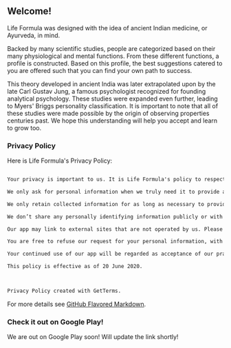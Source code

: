 ## Welcome!

Life Formula was designed with the idea of ancient Indian medicine, or Ayurveda, in mind.

Backed by many scientific studies, people are categorized based on their many physiological and mental functions. From these different 
functions, a profile is constructed. Based on this profile, the best suggestions catered to you are offered such that you can find your
own path to success.

This theory developed in ancient India was later extrapolated upon by the late Carl Gustav Jung, a famous psychologist recognized for 
founding analytical psychology. These studies were expanded even further, leading to Myers' Briggs personality classification. It is
important to note that all of these studies were made possible by the origin of observing properties centuries past. We hope this
understanding will help you accept and learn to grow too.

### Privacy Policy

Here is Life Formula's Privacy Policy:

```markdown

Your privacy is important to us. It is Life Formula's policy to respect your privacy regarding any information we may collect from you through our app, Life Formula.

We only ask for personal information when we truly need it to provide a service to you. We collect it by fair and lawful means, with your knowledge and consent. We also let you know why we’re collecting it and how it will be used.

We only retain collected information for as long as necessary to provide you with your requested service. What data we store, we’ll protect within commercially acceptable means to prevent loss and theft, as well as unauthorized access, disclosure, copying, use or modification.

We don’t share any personally identifying information publicly or with third-parties, except when required to by law.

Our app may link to external sites that are not operated by us. Please be aware that we have no control over the content and practices of these sites, and cannot accept responsibility or liability for their respective privacy policies.

You are free to refuse our request for your personal information, with the understanding that we may be unable to provide you with some of your desired services.

Your continued use of our app will be regarded as acceptance of our practices around privacy and personal information. If you have any questions about how we handle user data and personal information, feel free to contact us.

This policy is effective as of 20 June 2020.



Privacy Policy created with GetTerms.

```

For more details see [GitHub Flavored Markdown](https://guides.github.com/features/mastering-markdown/).

### Check it out on Google Play!

We are out on Google Play soon!
Will update the link shortly!
